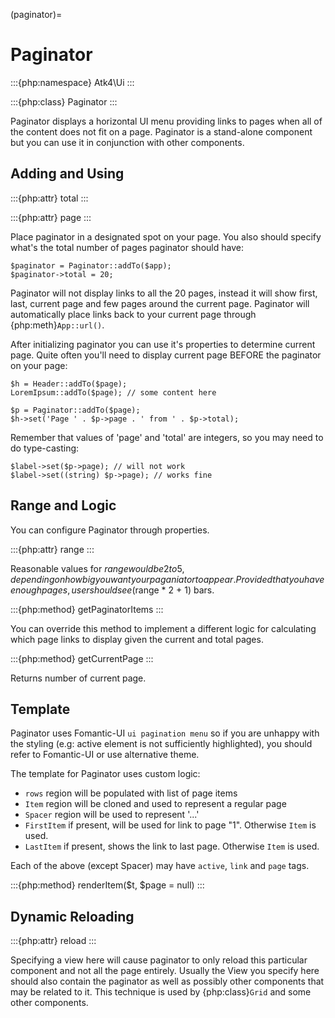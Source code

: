 (paginator)=

# Paginator

:::{php:namespace} Atk4\Ui
:::

:::{php:class} Paginator
:::

Paginator displays a horizontal UI menu providing links to pages when all of the content does not fit
on a page. Paginator is a stand-alone component but you can use it in conjunction with other components.

## Adding and Using

:::{php:attr} total
:::

:::{php:attr} page
:::

Place paginator in a designated spot on your page. You also should specify what's the total number of pages
paginator should have:

```
$paginator = Paginator::addTo($app);
$paginator->total = 20;
```

Paginator will not display links to all the 20 pages, instead it will show first, last, current page and few
pages around the current page. Paginator will automatically place links back to your current page through
{php:meth}`App::url()`.

After initializing paginator you can use it's properties to determine current page. Quite often you'll need
to display current page BEFORE the paginator on your page:

```
$h = Header::addTo($page);
LoremIpsum::addTo($page); // some content here

$p = Paginator::addTo($page);
$h->set('Page ' . $p->page . ' from ' . $p->total);
```

Remember that values of 'page' and 'total' are integers, so you may need to do type-casting:

```
$label->set($p->page); // will not work
$label->set((string) $p->page); // works fine
```

## Range and Logic

You can configure Paginator through properties.

:::{php:attr} range
:::

Reasonable values for $range would be 2 to 5, depending on how big you want your paganiator to appear. Provided
that you have enough pages, user should see ($range * 2 + 1) bars.

:::{php:method} getPaginatorItems
:::

You can override this method to implement a different logic for calculating which page links to display given
the current and total pages.

:::{php:method} getCurrentPage
:::

Returns number of current page.

## Template

Paginator uses Fomantic-UI `ui pagination menu` so if you are unhappy with the styling (e.g: active element is not
sufficiently highlighted), you should refer to Fomantic-UI or use alternative theme.

The template for Paginator uses custom logic:

- `rows` region will be populated with list of page items
- `Item` region will be cloned and used to represent a regular page
- `Spacer` region will be used to represent '...'
- `FirstItem` if present, will be used for link to page "1". Otherwise `Item` is used.
- `LastItem` if present, shows the link to last page. Otherwise `Item` is used.

Each of the above (except Spacer) may have `active`, `link` and `page` tags.

:::{php:method} renderItem($t, $page = null)
:::

## Dynamic Reloading

:::{php:attr} reload
:::

Specifying a view here will cause paginator to only reload this particular component and not all the page entirely.
Usually the View you specify here should also contain the paginator as well as possibly other components that
may be related to it. This technique is used by {php:class}`Grid` and some other components.
